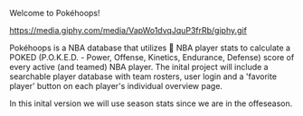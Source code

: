   Welcome to Pokéhoops!

  https://media.giphy.com/media/VapWo1dvqJquP3frRb/giphy.gif
  
  Pokéhoops is a NBA database that utilizes 🏀 NBA player stats to calculate a POKED (P.O.K.E.D. - Power, Offense, Kinetics, Endurance, Defense)
  score of every active (and teamed) NBA player. The inital project will include a searchable player database with team rosters, user login
  and a 'favorite player' button on each player's individual overview page. 

 In this inital version we will use season stats since we are in the offeseason. 